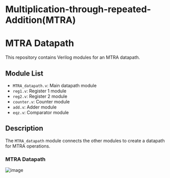 # Multiplication-through-repeated-Addition(MTRA)
# MTRA Datapath

This repository contains Verilog modules for an MTRA datapath.

## Module List

- `MTRA_datapath.v`: Main datapath module
- `reg1.v`: Register 1 module
- `reg2.v`: Register 2 module
- `counter.v`: Counter module
- `add.v`: Adder module
- `eqz.v`: Comparator module

## Description

The `MTRA_datapath` module connects the other modules to create a datapath for MTRA operations.

### MTRA Datapath
![image](https://github.com/Nirvan-Mishra-09/Multiplication-through-repeated-Addition/assets/127642231/49463a28-a23d-4ff0-b897-dd6929a53dad)
